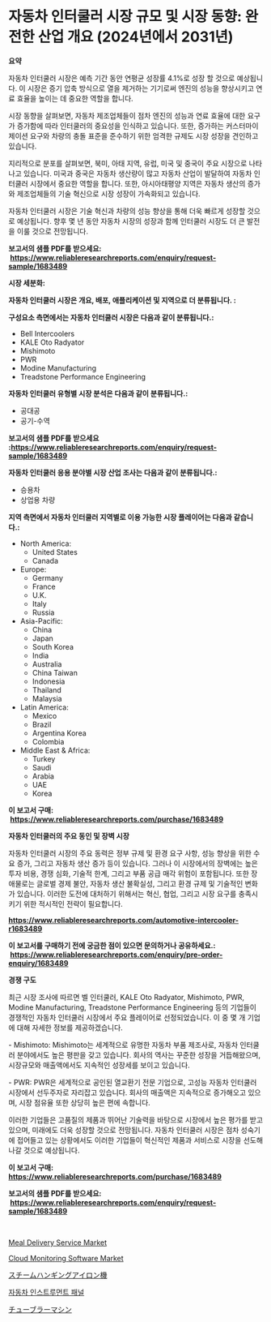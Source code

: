 <p><h1>자동차 인터쿨러 시장 규모 및 시장 동향: 완전한 산업 개요 (2024년에서 2031년)</h1></p><p><strong>요약</strong></p>
<p><p>자동차 인터쿨러 시장은 예측 기간 동안 연평균 성장률 4.1%로 성장 할 것으로 예상됩니다. 이 시장은 증기 압축 방식으로 열을 제거하는 기기로써 엔진의 성능을 향상시키고 연료 효율을 높이는 데 중요한 역할을 합니다.</p><p>시장 동향을 살펴보면, 자동차 제조업체들이 점차 엔진의 성능과 연료 효율에 대한 요구가 증가함에 따라 인터쿨러의 중요성을 인식하고 있습니다. 또한, 증가하는 커스터마이제이션 요구와 차량의 충돌 표준을 준수하기 위한 엄격한 규제도 시장 성장을 견인하고 있습니다.</p><p>지리적으로 분포를 살펴보면, 북미, 아태 지역, 유럽, 미국 및 중국이 주요 시장으로 나타나고 있습니다. 미국과 중국은 자동차 생산량이 많고 자동차 산업이 발달하여 자동차 인터쿨러 시장에서 중요한 역할을 합니다. 또한, 아시아태평양 지역은 자동차 생산의 증가와 제조업체들의 기술 혁신으로 시장 성장이 가속화되고 있습니다.</p><p>자동차 인터쿨러 시장은 기술 혁신과 차량의 성능 향상을 통해 더욱 빠르게 성장할 것으로 예상됩니다. 향후 몇 년 동안 자동차 시장의 성장과 함께 인터쿨러 시장도 더 큰 발전을 이룰 것으로 전망됩니다.</p></p>
<p><strong>보고서의 샘플 PDF를 받으세요: &nbsp;<a href="https://www.reliableresearchreports.com/enquiry/request-sample/1683489">https://www.reliableresearchreports.com/enquiry/request-sample/1683489</a></strong></p>
<p><strong>시장 세분화:</strong></p>
<p><strong> 자동차 인터쿨러 시장은 개요, 배포, 애플리케이션 및 지역으로 더 분류됩니다. :</strong></p>
<p><strong>구성요소 측면에서는 자동차 인터쿨러 시장은 다음과 같이 분류됩니다.:</strong></p>
<p><ul><li>Bell Intercoolers</li><li>KALE Oto Radyator</li><li>Mishimoto</li><li>PWR</li><li>Modine Manufacturing</li><li>Treadstone Performance Engineering</li></ul></p>
<p><strong> 자동차 인터쿨러 유형별 시장 분석은 다음과 같이 분류됩니다.:</strong></p>
<p><ul><li>공대공</li><li>공기-수역</li></ul></p>
<p><strong>보고서의 샘플 PDF를 받으세요 :<a href="https://www.reliableresearchreports.com/enquiry/request-sample/1683489">https://www.reliableresearchreports.com/enquiry/request-sample/1683489</a></strong></p>
<p><strong> 자동차 인터쿨러 응용 분야별 시장 산업 조사는 다음과 같이 분류됩니다.:</strong></p>
<p><ul><li>승용차</li><li>상업용 차량</li></ul></p>
<p><strong>지역 측면에서 자동차 인터쿨러 지역별로 이용 가능한 시장 플레이어는 다음과 같습니다.:</strong></p>
<p><ul>
    <li>
        North America:
        <ul>
            <li>United States</li>
            <li>Canada</li>
        </ul>
    </li>
    <li>
        Europe:
        <ul>
            <li>Germany</li>
            <li>France</li>
            <li>U.K.</li>
            <li>Italy</li>
            <li>Russia</li>
        </ul>
    </li>
    <li>
        Asia-Pacific:
        <ul>
            <li>China</li>
            <li>Japan</li>
            <li>South Korea</li>
            <li>India</li>
            <li>Australia</li>
            <li>China Taiwan</li>
            <li>Indonesia</li>
            <li>Thailand</li>
            <li>Malaysia</li>
        </ul>
    </li>
    <li>
        Latin America:
        <ul>
            <li>Mexico</li>
            <li>Brazil</li>
            <li>Argentina Korea</li>
            <li>Colombia</li>
        </ul>
    </li>
    <li>
        Middle East & Africa:
        <ul>
            <li>Turkey</li>
            <li>Saudi</li>
            <li>Arabia</li>
            <li>UAE</li>
            <li>Korea</li>
        </ul>
    </li>
    </ul></p>
<p><strong>이 보고서 구매: &nbsp;<a href="https://www.reliableresearchreports.com/purchase/1683489">https://www.reliableresearchreports.com/purchase/1683489</a></strong></p>
<p><strong>자동차 인터쿨러의 주요 동인 및 장벽 시장</strong></p>
<p><p>자동차 인터쿨러 시장의 주요 동력은 정부 규제 및 환경 요구 사항, 성능 향상을 위한 수요 증가, 그리고 자동차 생산 증가 등이 있습니다. 그러나 이 시장에서의 장벽에는 높은 투자 비용, 경쟁 심화, 기술적 한계, 그리고 부품 공급 매각 위험이 포함됩니다. 또한 장애물로는 글로벌 경제 불안, 자동차 생산 불확실성, 그리고 환경 규제 및 기술적인 변화가 있습니다. 이러한 도전에 대처하기 위해서는 혁신, 협업, 그리고 시장 요구를 충족시키기 위한 적시적인 전략이 필요합니다.</p></p>
<p><strong><a href="https://www.reliableresearchreports.com/automotive-intercooler-r1683489">https://www.reliableresearchreports.com/automotive-intercooler-r1683489</a></strong></p>
<p><strong>이 보고서를 구매하기 전에 궁금한 점이 있으면 문의하거나 공유하세요.: &nbsp;<a href="https://www.reliableresearchreports.com/enquiry/pre-order-enquiry/1683489">https://www.reliableresearchreports.com/enquiry/pre-order-enquiry/1683489</a></strong></p>
<p><strong>경쟁 구도</strong></p>
<p><p>최근 시장 조사에 따르면 벨 인터쿨러, KALE Oto Radyator, Mishimoto, PWR, Modine Manufacturing, Treadstone Performance Engineering 등의 기업들이 경쟁적인 자동차 인터쿨러 시장에서 주요 플레이어로 선정되었습니다. 이 중 몇 개 기업에 대해 자세한 정보를 제공하겠습니다.</p><p>- Mishimoto: Mishimoto는 세계적으로 유명한 자동차 부품 제조사로, 자동차 인터쿨러 분야에서도 높은 평판을 갖고 있습니다. 회사의 역사는 꾸준한 성장을 거듭해왔으며, 시장규모와 매출액에서도 지속적인 성장세를 보이고 있습니다.</p><p>- PWR: PWR은 세계적으로 공인된 열교환기 전문 기업으로, 고성능 자동차 인터쿨러 시장에서 선두주자로 자리잡고 있습니다. 회사의 매출액은 지속적으로 증가해오고 있으며, 시장 점유율 또한 상당히 높은 편에 속합니다.</p><p>이러한 기업들은 고품질의 제품과 뛰어난 기술력을 바탕으로 시장에서 높은 평가를 받고 있으며, 미래에도 더욱 성장할 것으로 전망됩니다. 자동차 인터쿨러 시장은 점차 성숙기에 접어들고 있는 상황에서도 이러한 기업들이 혁신적인 제품과 서비스로 시장을 선도해나갈 것으로 예상됩니다.</p></p>
<p><strong>이 보고서 구매: &nbsp; <a href="https://www.reliableresearchreports.com/purchase/1683489">https://www.reliableresearchreports.com/purchase/1683489</a></strong></p>
<p><strong>보고서의 샘플 PDF를 받으세요: &nbsp;<a href="https://www.reliableresearchreports.com/enquiry/request-sample/1683489">https://www.reliableresearchreports.com/enquiry/request-sample/1683489</a></strong><strong></strong></p>
<p>&nbsp;</p>
<p><p><a href="https://github.com/marloy8/Market-Research-Report-List-4/blob/main/meal-delivery-service-market.md">Meal Delivery Service Market</a></p><p><a href="https://github.com/jj19131/Market-Research-Report-List-2/blob/main/cloud-monitoring-software-market.md">Cloud Monitoring Software Market</a></p><p><a href="https://github.com/dzy793153605/Market-Research-Report-List-1/blob/main/994974724459.md">スチームハンギングアイロン機</a></p><p><a href="https://github.com/vseigx30c9a1j/Market-Research-Report-List-1/blob/main/565633722459.md">자동차 인스트루먼트 패널</a></p><p><a href="https://github.com/EthanMorar2011/Market-Research-Report-List-1/blob/main/780980524460.md">チューブラーマシン</a></p></p>